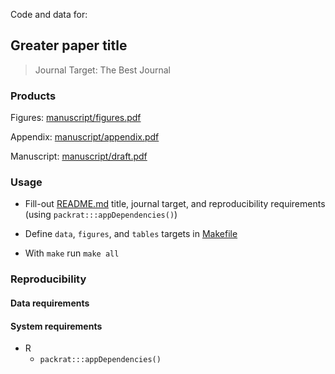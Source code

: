 Code and data for:

## Greater paper title

> Journal Target: The Best Journal

### Products

Figures: [manuscript/figures.pdf](manuscript/figures.pdf)

Appendix: [manuscript/appendix.pdf](manuscript/appendix.pdf)

Manuscript: [manuscript/draft.pdf](manuscript/draft.pdf)

### Usage

* Fill-out [README.md](README.md) title, journal target, and reproducibility requirements (using `packrat:::appDependencies()`)

* Define `data`, `figures`, and `tables` targets in [Makefile](Makefile)

* With `make` run `make all`

### Reproducibility

#### Data requirements

#### System requirements

* R
  * `packrat:::appDependencies()`
